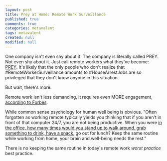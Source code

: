 ```yaml
---
layout: post
title: Prey at Home: Remote Work Surveillance
published: true
comments: true
categories: metavalent
tags: metavalent
created: null
modified: null
---
```


One company isn't even shy about it. The company is literally called PREY. Not even shy about it. Just call remote workers what they've become: [PREY](https://preyproject.com/blog/en/employee-monitoring-surveillance-for-the-remote-work-era/ ). It's likely that the only people who don't realize that #RemoteWorkerSurveillance amounts to #HouseArrestJobs are so privileged that they don't know anyone in this situation.

But wait, there's more.

Remote work isn't less demanding, it requires even MORE engagement, [according to Forbes](https://www.forbes.com/sites/carolinecastrillon/2021/12/27/this-is-the-future-of-remote-work-in-2021/?sh=ce8d1131e1de).

While common sense psychology for human well being is obvious. "Often forgotten as working remote typically yields you thinking that if you aren’t in front of that computer 24/7, you are not being productive. When you were [in the office, how many times would you stand up to walk around, grab something to drink, have a snack](https://preyproject.com/blog/en/employee-monitoring-surveillance-for-the-remote-work-era/ ), go out for lunch? Keep the same routine while working from home, your brain and well-being needs the rest."

There is no keeping the same routine in today's remote work _worst practice_ best practice.


<!-- 
[Watch here](https://youtu.be/12345) if the embed below does not behave nicely. 

<div class="embed-container"><iframe width="560" height="315" src="https://www.youtube.com/embed/12345" title="YouTube video player" frameborder="0" allow="accelerometer; autoplay; clipboard-write; encrypted-media; gyroscope; picture-in-picture" allowfullscreen></iframe></div>
-->
